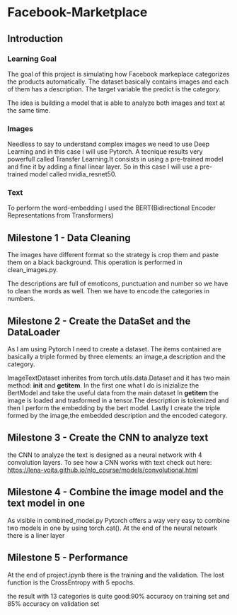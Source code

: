 # Facebook-Marketplace
## Introduction

### Learning Goal
The goal of this project is simulating how Facebook markeplace categorizes the products automatically.
The dataset basically contains images and each of them has a description.
The target variable the predict is the category.

The idea is building a model that is able to analyze both images and text at the same time.

### Images
Needless to say to understand complex images we need to use Deep Learning and in this case I will use Pytorch.
A tecnique results very powerfull called Transfer Learning.It consists in using a pre-trained model and fine it by adding a final linear layer.
So in this case I will use a pre-trained model called nvidia_resnet50.

### Text
To perform the word-embedding I used the BERT(Bidirectional Encoder Representations from Transformers)


## Milestone 1 - Data Cleaning
The images have different format so the strategy is crop them and paste them on a black background.
This operation is performed in clean_images.py.

The descriptions are full of emoticons, punctuation and number so we have to clean the words as well.
Then we have to encode the categories in numbers.

## Milestone 2 - Create the DataSet and the DataLoader
As I am using Pytorch I need to create a dataset.
The items contained are basically a triple formed by three elements: an image,a description and the category.

ImageTextDataset inherites from torch.utils.data.Dataset and it has two main method:
__init__ and __getitem__.
In the first one what I do is inizialize the BertModel and take the useful data from the main dataset
In __getitem__ the image is loaded and trasformed in a tensor.The description is tokenized and then I perform the embedding by the bert model.
Lastly I create the triple formed by the image,the embedded description and the encoded category.

## Milestone 3 - Create the CNN to analyze text
the CNN to analyze the text is designed as a neural network with 4 convolution layers.
To see how a CNN works with text check out here: https://lena-voita.github.io/nlp_course/models/convolutional.html

## Milestone 4 - Combine the image model and the text model in one
As visible in combined_model.py Pytorch offers a way very easy to combine two models in one by using torch.cat().
At the end of the neural netowrk there is a liner layer


## Milestone 5 - Performance

At the end of project.ipynb there is the training and the validation.
The lost function is the CrossEntropy with 5 epochs.

the result with 13 categories is quite good:90% accuracy on training set and 85% accuracy on validation set